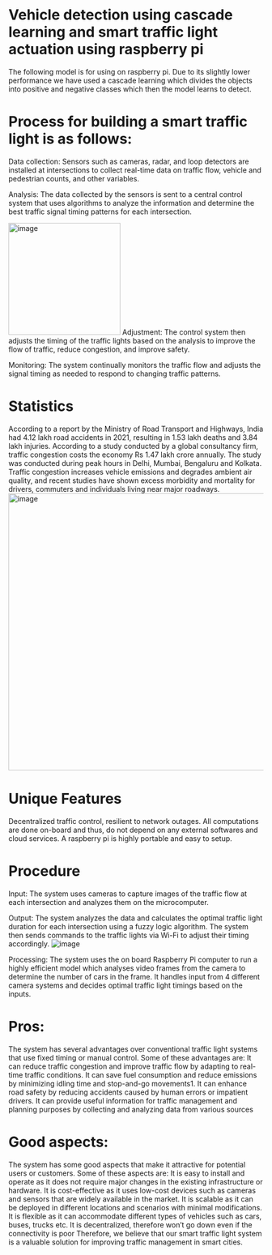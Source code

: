 # Vehicle detection using cascade learning and smart traffic light actuation using raspberry pi 
The following model is for using on raspberry pi.
Due to its slightly lower performance we have used a cascade learning which divides the objects into positive and negative classes which then the model learns to detect.


# Process for building a smart traffic light is as follows: 
Data collection: Sensors such as cameras, radar, and loop detectors are installed at intersections to collect real-time data on traffic flow, vehicle and pedestrian counts, and other variables.

Analysis: The data collected by the sensors is sent to a central control system that uses algorithms to analyze the information and determine the best traffic signal timing patterns for each intersection.


<img width="221" alt="image" src="https://github.com/PranavBhanot/SMART-TRAFFIC-LIGHT-MANAGEMENT-USING-IOT-AND-DEEP-LEARNING-/assets/74693658/5af1a5f1-dd3a-42e6-98db-985102cd313d">
Adjustment: The control system then adjusts the timing of the traffic lights based on the analysis to improve the flow of traffic, reduce congestion, and improve safety.

Monitoring: The system continually monitors the traffic flow and adjusts the signal timing as needed to respond to changing traffic patterns.

# Statistics
According to a report by the Ministry of Road Transport and Highways, India had 4.12 lakh road accidents in 2021, resulting in 1.53 lakh deaths and 3.84 lakh injuries.
According to a study conducted by a global consultancy firm, traffic congestion
costs the economy Rs 1.47 lakh crore annually.
The study was conducted during peak hours in Delhi, Mumbai, Bengaluru and Kolkata.
Traffic congestion increases vehicle emissions and degrades ambient air quality, and recent studies have shown excess morbidity and mortality for drivers, commuters and individuals living near major roadways.
<img width="547" alt="image" src="https://github.com/PranavBhanot/SMART-TRAFFIC-LIGHT-MANAGEMENT-USING-IOT-AND-DEEP-LEARNING-/assets/74693658/82c89f71-ac04-46db-8caa-9b9dc66970fe">

# Unique Features
Decentralized traffic control, resilient to network outages.
All computations are done on-board and thus, do not depend on any external softwares and cloud services.
A raspberry pi is highly portable and easy to setup.

# Procedure
Input: The system uses cameras to capture images of the traffic flow at each intersection and analyzes them on the microcomputer. 

Output: The system analyzes the data and calculates the optimal traffic light duration for each intersection using a fuzzy logic algorithm. The system then sends commands to the traffic lights via Wi-Fi to adjust their timing accordingly.
![image](https://github.com/PranavBhanot/SMART-TRAFFIC-LIGHT-MANAGEMENT-USING-IOT-AND-DEEP-LEARNING-/assets/74693658/3626cf84-74f0-408a-aeab-494b0f6cf791)


Processing: The system uses the on board Raspberry Pi computer to run a highly efficient model which analyses video frames from the camera to determine the number of cars in the frame. It handles input from 4 different camera systems and decides optimal traffic light timings based on the inputs. 

# Pros: 
The system has several advantages over conventional traffic light systems that use fixed timing or manual control. Some of these advantages are:
It can reduce traffic congestion and improve traffic flow by adapting to real-time traffic conditions.
It can save fuel consumption and reduce emissions by minimizing idling time and stop-and-go movements1.
It can enhance road safety by reducing accidents caused by human errors or impatient drivers.
It can provide useful information for traffic management and planning purposes by collecting and analyzing data from various sources

# Good aspects:
The system has some good aspects that make it attractive for potential users or customers. Some of these aspects are:
It is easy to install and operate as it does not require major changes in the existing infrastructure or hardware.
It is cost-effective as it uses low-cost devices such as cameras and sensors that are widely available in the market.
It is scalable as it can be deployed in different locations and scenarios with minimal modifications.
It is flexible as it can accommodate different types of vehicles such as cars, buses, trucks etc.
It is decentralized, therefore won’t go down even if the connectivity is poor
Therefore, we believe that our smart traffic light system is a valuable solution for improving traffic management in smart cities.
